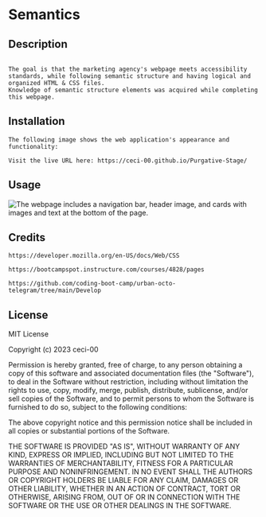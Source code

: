 # Semantics

## Description
```

The goal is that the marketing agency's webpage meets accessibility standards, while following semantic structure and having logical and organized HTML & CSS files.
Knowledge of semantic structure elements was acquired while completing this webpage.
```

## Installation
```
The following image shows the web application's appearance and functionality:

Visit the live URL here: https://ceci-00.github.io/Purgative-Stage/
```
## Usage
![The webpage includes a navigation bar, header image, and cards with images and text at the bottom of the page.](./assets/images/Purgative-Stage.png)


## Credits
```
https://developer.mozilla.org/en-US/docs/Web/CSS

https://bootcampspot.instructure.com/courses/4828/pages

https://github.com/coding-boot-camp/urban-octo-telegram/tree/main/Develop
```

## License

MIT License

Copyright (c) 2023 ceci-00

Permission is hereby granted, free of charge, to any person obtaining a copy
of this software and associated documentation files (the "Software"), to deal
in the Software without restriction, including without limitation the rights
to use, copy, modify, merge, publish, distribute, sublicense, and/or sell
copies of the Software, and to permit persons to whom the Software is
furnished to do so, subject to the following conditions:

The above copyright notice and this permission notice shall be included in all
copies or substantial portions of the Software.

THE SOFTWARE IS PROVIDED "AS IS", WITHOUT WARRANTY OF ANY KIND, EXPRESS OR
IMPLIED, INCLUDING BUT NOT LIMITED TO THE WARRANTIES OF MERCHANTABILITY,
FITNESS FOR A PARTICULAR PURPOSE AND NONINFRINGEMENT. IN NO EVENT SHALL THE
AUTHORS OR COPYRIGHT HOLDERS BE LIABLE FOR ANY CLAIM, DAMAGES OR OTHER
LIABILITY, WHETHER IN AN ACTION OF CONTRACT, TORT OR OTHERWISE, ARISING FROM,
OUT OF OR IN CONNECTION WITH THE SOFTWARE OR THE USE OR OTHER DEALINGS IN THE
SOFTWARE.

